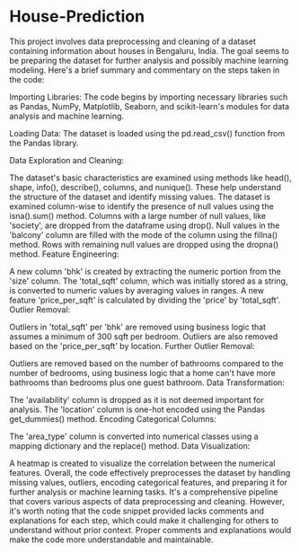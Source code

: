 # House-Prediction
This project involves data preprocessing and cleaning of a dataset containing information about houses in Bengaluru, India. The goal seems to be preparing the dataset for further analysis and possibly machine learning modeling. Here's a brief summary and commentary on the steps taken in the code:

Importing Libraries: The code begins by importing necessary libraries such as Pandas, NumPy, Matplotlib, Seaborn, and scikit-learn's modules for data analysis and machine learning.

Loading Data: The dataset is loaded using the pd.read_csv() function from the Pandas library.

Data Exploration and Cleaning:

The dataset's basic characteristics are examined using methods like head(), shape, info(), describe(), columns, and nunique(). These help understand the structure of the dataset and identify missing values.
The dataset is examined column-wise to identify the presence of null values using the isna().sum() method.
Columns with a large number of null values, like 'society', are dropped from the dataframe using drop().
Null values in the 'balcony' column are filled with the mode of the column using the fillna() method.
Rows with remaining null values are dropped using the dropna() method.
Feature Engineering:

A new column 'bhk' is created by extracting the numeric portion from the 'size' column.
The 'total_sqft' column, which was initially stored as a string, is converted to numeric values by averaging values in ranges.
A new feature 'price_per_sqft' is calculated by dividing the 'price' by 'total_sqft'.
Outlier Removal:

Outliers in 'total_sqft' per 'bhk' are removed using business logic that assumes a minimum of 300 sqft per bedroom.
Outliers are also removed based on the 'price_per_sqft' by location.
Further Outlier Removal:

Outliers are removed based on the number of bathrooms compared to the number of bedrooms, using business logic that a home can't have more bathrooms than bedrooms plus one guest bathroom.
Data Transformation:

The 'availability' column is dropped as it is not deemed important for analysis.
The 'location' column is one-hot encoded using the Pandas get_dummies() method.
Encoding Categorical Columns:

The 'area_type' column is converted into numerical classes using a mapping dictionary and the replace() method.
Data Visualization:

A heatmap is created to visualize the correlation between the numerical features.
Overall, the code effectively preprocesses the dataset by handling missing values, outliers, encoding categorical features, and preparing it for further analysis or machine learning tasks. It's a comprehensive pipeline that covers various aspects of data preprocessing and cleaning. However, it's worth noting that the code snippet provided lacks comments and explanations for each step, which could make it challenging for others to understand without prior context. Proper comments and explanations would make the code more understandable and maintainable.




